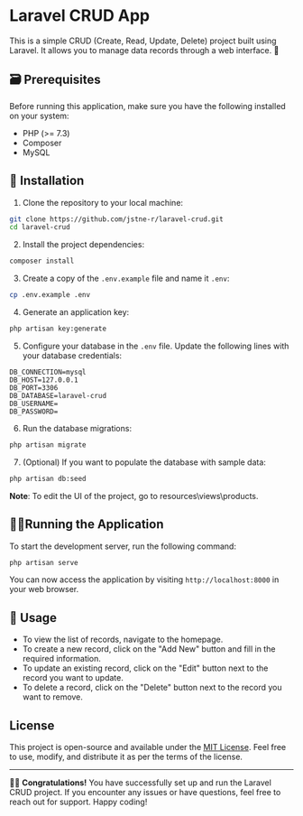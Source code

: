 # Laravel CRUD App

This is a simple CRUD (Create, Read, Update, Delete) project built using Laravel. It allows you to manage data records through a web interface. 🤠

## 🗃️ Prerequisites

Before running this application, make sure you have the following installed on your system:

- PHP (>= 7.3)
- Composer
- MySQL

## 👾 Installation

1. Clone the repository to your local machine:

```bash
git clone https://github.com/jstne-r/laravel-crud.git
cd laravel-crud
```

2. Install the project dependencies:

```bash
composer install
```

3. Create a copy of the `.env.example` file and name it `.env`:

```bash
cp .env.example .env
```

4. Generate an application key:

```bash
php artisan key:generate
```

5. Configure your database in the `.env` file. Update the following lines with your database credentials:

```dotenv
DB_CONNECTION=mysql
DB_HOST=127.0.0.1
DB_PORT=3306
DB_DATABASE=laravel-crud
DB_USERNAME=
DB_PASSWORD=
```

6. Run the database migrations:

```bash
php artisan migrate
```

7. (Optional) If you want to populate the database with sample data:

```bash
php artisan db:seed
```

<b>Note</b>: To edit the UI of the project, go to resources\views\products.

## 🏃🏽Running the Application

To start the development server, run the following command:

```bash
php artisan serve
```

You can now access the application by visiting `http://localhost:8000` in your web browser.

## 🤖 Usage

- To view the list of records, navigate to the homepage.
- To create a new record, click on the "Add New" button and fill in the required information.
- To update an existing record, click on the "Edit" button next to the record you want to update.
- To delete a record, click on the "Delete" button next to the record you want to remove.

## License

This project is open-source and available under the [MIT License](LICENSE). Feel free to use, modify, and distribute it as per the terms of the license.

---

🎉🎉 <b>Congratulations!</b> You have successfully set up and run the Laravel CRUD project. If you encounter any issues or have questions, feel free to reach out for support. Happy coding!